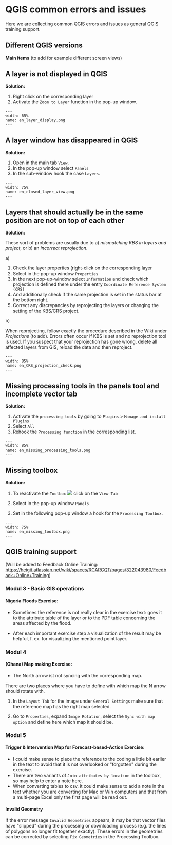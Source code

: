 # QGIS common errors and issues

Here we are collecting common QGIS errors and issues as general QGIS training support.


## Different QGIS versions
 __Main items__ (to add for example different screen views)


## A layer is not displayed in QGIS 

 __Solution:__ 
  1. Right click on the corresponding layer 
  2. Activate the `Zoom to Layer` function in the pop-up window. 

```{figure} /fig/en_layer_display.png
---
width: 65%
name: en_layer_display.png
---

```

## A layer window has disappeared in QGIS

__Solution:__
 1. Open in the main tab `View`, 
 2. In the pop-up window select `Panels` 
 3. In the sub-window hook the case `Layers`.   

```{figure} /fig/en_closed_layer_view.png
---
width: 75%
name: en_closed_layer_view.png
---

```

## Layers that should actually be in the same position are not on top of each other

__Solution:__

These sort of problems are usually due to a) *mismatching KBS in layers and project*, or b) an *incorrect reprojection*. 

 a) 
 1. Check the layer properties (right-click on the corresponding layer
 2. Select in the pop-up window `Properties`
 3. In the next pop-up-window select `Information` and check which projection is defined there under the entry `Coordinate Reference System (CRS)` 
 4. And additionally check if the same projection is set in the status bar at the bottom right.
 5. Correct any discrepancies by reprojecting the layers or changing the setting of the KBS/CRS project. 

b) 

When reprojecting, follow exactly the procedure described in the Wiki under *Projections* (to add). Errors often occur if KBS is set and no reprojection tool is used. If you suspect that your reprojection has gone wrong, delete all affected layers from GIS, reload the data and then reproject. 


```{figure} /fig/en_CRS_projection_check.png
---
width: 85%
name: en_CRS_projection_check.png
---

```

## Missing processing tools in the panels tool and incomplete vector tab

 __Solution:__
  
  1. Activate the `processing tools` by going to `Plugins` >
  `Manage and install Plugins` 
  2. Select `All` 
  3. Rehook the `Processing function` in the corresponding list.
  
```{figure} /fig/en_missing_processing_tools.png
---
width: 85%
name: en_missing_processing_tools.png
---

```
 
## Missing toolbox
  __Solution:__

  1. To reactivate the `Toolbox` ![](/fig/gear_wheel.png) click on the `View Tab`

  
  2. Select in the pop-up window `Panels` 
  3. Set in the following pop-up window a hook for the `Processing Toolbox`.  

```{figure} /fig/en_missing_toolbox.png
---
width: 75%
name: en_missing_toolbox.png
---

```

## QGIS training support 
(Will be added to Feedback Online Training: https://heigit.atlassian.net/wiki/spaces/RCARCQT/pages/322043980/Feedback+Online+Training)


### Modul 3 - Basic GIS operations
#### Nigeria Floods Exercise:

- Sometimes the reference is not really clear in the exercise text: goes it to the attribute table of the layer or to the PDF table concerning the areas affected by the flood.

- After each important exercise step a visualization of the result may be helpful, f. ex. for visualizing the mentioned point layer. 

### Modul 4 
#### (Ghana) Map making Exercise:  

- The North arrow ist not syncing with the corresponding map.

There are two places where you have to define with which map the N arrow should rotate with.

1. In the `Layout Tab` for the image under `General Settings` make sure that the reference map has the right map selected. 

2. Go to `Properties`, expand `Image Rotation`, select the `Sync with map option` and define here which map it should be.

 

### Modul 5
#### Trigger & Intervention Map for Forecast-based-Action Exercise:

- I could make sense to place the reference to the coding a little bit earlier in the text to avoid that it is not overlooked or "forgotten" during the exercise.
- There are two variants of `Join attributes by location` in the toolbox, so may help to enter a note here. 
- When converting tables to csv, it could make sense to add a note in the text whether you are converting for Mac or Win computers and that from a multi-page Excel only the first page will be read out. 


#### Invalid Geometry

If the error message `Invalid Geometries` appears, it may be that vector files have "slipped" during the processing or downloading process (e.g. the lines of polygons no longer fit together exactly). These errors in the geometries can be corrected by selecting `Fix Geometries` in the Processing Toolbox.

